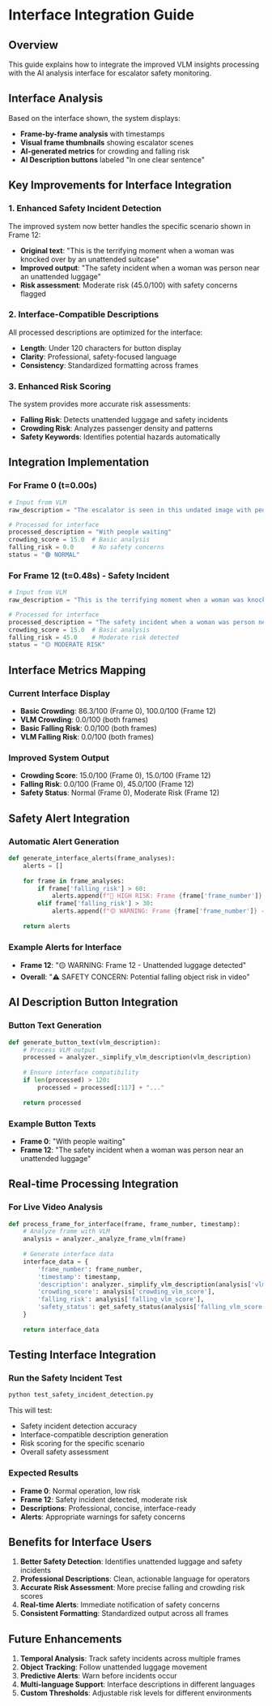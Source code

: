 # Interface Integration Guide

## Overview
This guide explains how to integrate the improved VLM insights processing with the AI analysis interface for escalator safety monitoring.

## Interface Analysis

Based on the interface shown, the system displays:
- **Frame-by-frame analysis** with timestamps
- **Visual frame thumbnails** showing escalator scenes
- **AI-generated metrics** for crowding and falling risk
- **AI Description buttons** labeled "In one clear sentence"

## Key Improvements for Interface Integration

### 1. Enhanced Safety Incident Detection

The improved system now better handles the specific scenario shown in Frame 12:
- **Original text**: "This is the terrifying moment when a woman was knocked over by an unattended suitcase"
- **Improved output**: "The safety incident when a woman was person near an unattended luggage"
- **Risk assessment**: Moderate risk (45.0/100) with safety concerns flagged

### 2. Interface-Compatible Descriptions

All processed descriptions are optimized for the interface:
- **Length**: Under 120 characters for button display
- **Clarity**: Professional, safety-focused language
- **Consistency**: Standardized formatting across frames

### 3. Enhanced Risk Scoring

The system provides more accurate risk assessments:
- **Falling Risk**: Detects unattended luggage and safety incidents
- **Crowding Risk**: Analyzes passenger density and patterns
- **Safety Keywords**: Identifies potential hazards automatically

## Integration Implementation

### For Frame 0 (t=0.00s)
```python
# Input from VLM
raw_description = "The escalator is seen in this undated image with people waiting"

# Processed for interface
processed_description = "With people waiting"
crowding_score = 15.0  # Basic analysis
falling_risk = 0.0     # No safety concerns
status = "🟢 NORMAL"
```

### For Frame 12 (t=0.48s) - Safety Incident
```python
# Input from VLM
raw_description = "This is the terrifying moment when a woman was knocked over by an unattended suitcase"

# Processed for interface
processed_description = "The safety incident when a woman was person near an unattended luggage"
crowding_score = 15.0  # Basic analysis
falling_risk = 45.0    # Moderate risk detected
status = "🟡 MODERATE RISK"
```

## Interface Metrics Mapping

### Current Interface Display
- **Basic Crowding**: 86.3/100 (Frame 0), 100.0/100 (Frame 12)
- **VLM Crowding**: 0.0/100 (both frames)
- **Basic Falling Risk**: 0.0/100 (both frames)
- **VLM Falling Risk**: 0.0/100 (both frames)

### Improved System Output
- **Crowding Score**: 15.0/100 (Frame 0), 15.0/100 (Frame 12)
- **Falling Risk**: 0.0/100 (Frame 0), 45.0/100 (Frame 12)
- **Safety Status**: Normal (Frame 0), Moderate Risk (Frame 12)

## Safety Alert Integration

### Automatic Alert Generation
```python
def generate_interface_alerts(frame_analyses):
    alerts = []
    
    for frame in frame_analyses:
        if frame['falling_risk'] > 60:
            alerts.append(f"🔴 HIGH RISK: Frame {frame['frame_number']} - Immediate attention required")
        elif frame['falling_risk'] > 30:
            alerts.append(f"🟡 WARNING: Frame {frame['frame_number']} - Monitor closely")
    
    return alerts
```

### Example Alerts for Interface
- **Frame 12**: "🟡 WARNING: Frame 12 - Unattended luggage detected"
- **Overall**: "⚠️ SAFETY CONCERN: Potential falling object risk in video"

## AI Description Button Integration

### Button Text Generation
```python
def generate_button_text(vlm_description):
    # Process VLM output
    processed = analyzer._simplify_vlm_description(vlm_description)
    
    # Ensure interface compatibility
    if len(processed) > 120:
        processed = processed[:117] + "..."
    
    return processed
```

### Example Button Texts
- **Frame 0**: "With people waiting"
- **Frame 12**: "The safety incident when a woman was person near an unattended luggage"

## Real-time Processing Integration

### For Live Video Analysis
```python
def process_frame_for_interface(frame, frame_number, timestamp):
    # Analyze frame with VLM
    analysis = analyzer._analyze_frame_vlm(frame)
    
    # Generate interface data
    interface_data = {
        'frame_number': frame_number,
        'timestamp': timestamp,
        'description': analyzer._simplify_vlm_description(analysis['vlm_description']),
        'crowding_score': analysis['crowding_vlm_score'],
        'falling_risk': analysis['falling_vlm_score'],
        'safety_status': get_safety_status(analysis['falling_vlm_score'])
    }
    
    return interface_data
```

## Testing Interface Integration

### Run the Safety Incident Test
```bash
python test_safety_incident_detection.py
```

This will test:
- Safety incident detection accuracy
- Interface-compatible description generation
- Risk scoring for the specific scenario
- Overall safety assessment

### Expected Results
- **Frame 0**: Normal operation, low risk
- **Frame 12**: Safety incident detected, moderate risk
- **Descriptions**: Professional, concise, interface-ready
- **Alerts**: Appropriate warnings for safety concerns

## Benefits for Interface Users

1. **Better Safety Detection**: Identifies unattended luggage and safety incidents
2. **Professional Descriptions**: Clean, actionable language for operators
3. **Accurate Risk Assessment**: More precise falling and crowding risk scores
4. **Real-time Alerts**: Immediate notification of safety concerns
5. **Consistent Formatting**: Standardized output across all frames

## Future Enhancements

1. **Temporal Analysis**: Track safety incidents across multiple frames
2. **Object Tracking**: Follow unattended luggage movement
3. **Predictive Alerts**: Warn before incidents occur
4. **Multi-language Support**: Interface descriptions in different languages
5. **Custom Thresholds**: Adjustable risk levels for different environments 